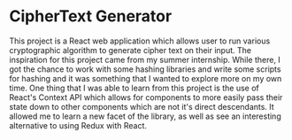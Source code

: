 CipherText Generator
=====================

This project is a React web application which allows user to run various cryptographic algorithm to generate cipher text on their input. The inspiration for this project came from my summer internship. While there, I got the chance to work with some hashing libraries and write some scripts for hashing and it was something that I wanted to explore more on my own time. One thing that I was able to learn from this project is the use of React's Context API which allows for components to more easily pass their state down to other components which are not it's direct descendants. It allowed me to learn a new facet of the library, as well as see an interesting alternative to using Redux with React.